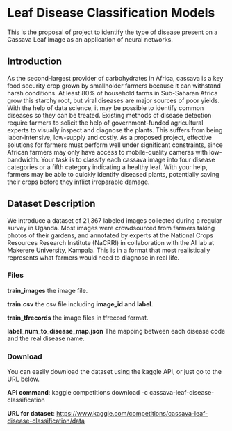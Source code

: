 # Leaf Disease Classification Models
This is the proposal of project to identify the type of disease present on a Cassava Leaf image as an application of neural networks.

## Introduction
As the second-largest provider of carbohydrates in Africa, cassava is a key food security crop grown by smallholder farmers because it can withstand harsh conditions. At least 80% of household farms in Sub-Saharan Africa grow this starchy root, but viral diseases are major sources of poor yields. With the help of data science, it may be possible to identify common diseases so they can be treated. Existing methods of disease detection require farmers to solicit the help of government-funded agricultural experts to visually inspect and diagnose the plants. This suffers from being labor-intensive, low-supply and costly. As a proposed project, effective solutions for farmers must perform well under significant constraints, since African farmers may only have access to mobile-quality cameras with low-bandwidth. Your task is to classify each cassava image into four disease categories or a fifth category indicating a healthy leaf. With your help, farmers may be able to quickly identify diseased plants, potentially saving their crops before they inflict irreparable damage. 

## Dataset Description
We introduce a dataset of 21,367 labeled images collected during a regular survey in Uganda. Most images were crowdsourced from farmers taking photos of their gardens, and annotated by experts at the National Crops Resources Research Institute (NaCRRI) in collaboration with the AI lab at Makerere University, Kampala. This is in a format that most realistically represents what farmers would need to diagnose in real life.


### Files

**train_images** the image file. 

**train.csv** the csv file including **image_id** and **label**.

**train_tfrecords** the image files in tfrecord format.

**label_num_to_disease_map.json** The mapping between each disease code and the real disease name.

### Download
You can easily download the dataset using the kaggle API, or just go to the URL below. 

**API command**: kaggle competitions download -c cassava-leaf-disease-classification

**URL for dataset**: https://www.kaggle.com/competitions/cassava-leaf-disease-classification/data
